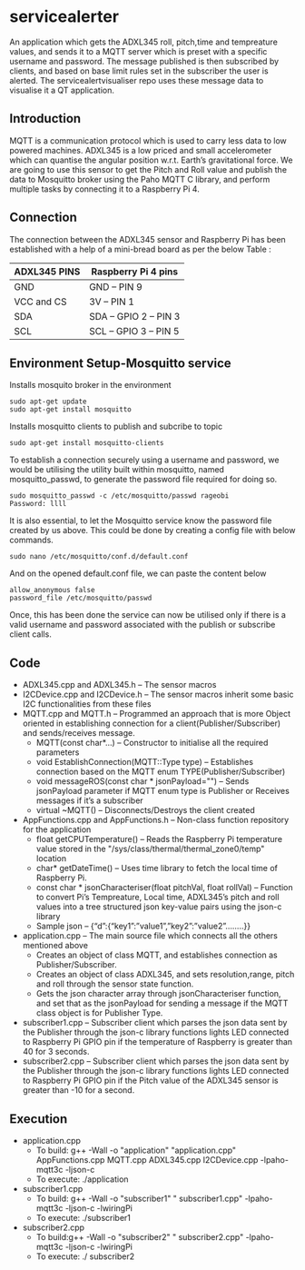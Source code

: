 # servicealerter
An application which gets the ADXL345 roll, pitch,time and tempreature values, and sends it to a MQTT server which is preset with a specific username and password. The message published is then subscribed by clients, and based on base limit rules set in the subscriber the user is alerted. The servicealertvisualiser repo uses these message data to visualise it a QT application.

## Introduction
MQTT is a communication protocol which is used to carry less data to low powered machines. ADXL345 is a low priced and small accelerometer which can quantise the angular position w.r.t. Earth’s gravitational force. We are going to use this sensor to get the Pitch and Roll value and publish the data to Mosquitto broker using the Paho MQTT C library, and perform multiple tasks by connecting it to a Raspberry Pi 4. 

## Connection 
The connection between the ADXL345 sensor and Raspberry Pi has been established with a help of a mini-bread board as per the below Table :

| ADXL345 PINS | Raspberry Pi 4 pins|
| --------|---------|
| GND| GND – PIN 9|
| VCC and CS | 3V – PIN 1|
| SDA |SDA – GPIO 2 – PIN 3|
| SCL |SCL – GPIO 3 – PIN 5|

## Environment Setup-Mosquitto service
Installs mosquito broker in the environment
```
sudo apt-get update
sudo apt-get install mosquitto
```
Installs mosquitto clients to publish and subcribe to topic
```
sudo apt-get install mosquitto-clients
```
To establish a connection securely using a username and password, we would be utilising the utility built within mosquitto, named mosquitto_passwd, to generate the password file required for doing so.
```
sudo mosquitto_passwd -c /etc/mosquitto/passwd rageobi
Password: llll
```
It is also essential, to let the Mosquitto service know the password file created by us above. This could be done by creating a config file with below commands.
```
sudo nano /etc/mosquitto/conf.d/default.conf
```
And on the opened default.conf file, we can paste the content below
```
allow_anonymous false
password_file /etc/mosquitto/passwd
```
Once, this has been done the service can now be utilised only if there is a valid username and password associated with the publish or subscribe client calls. 

## Code
- ADXL345.cpp and ADXL345.h – The sensor macros
- I2CDevice.cpp and I2CDevice.h – The sensor macros inherit some basic I2C functionalities from these files
- MQTT.cpp and MQTT.h – Programmed an approach that is more Object oriented in establishing connection for a client(Publisher/Subscriber) and sends/receives message. 
  - MQTT(const char*…) – Constructor to initialise all the required parameters
  - void EstablishConnection(MQTT::Type type) – Establishes connection based on the MQTT enum TYPE(Publisher/Subscriber)
  - void messageROS(const char * jsonPayload="") – Sends jsonPayload parameter if MQTT enum type is Publisher or Receives messages if it’s a subscriber
  - virtual ~MQTT() – Disconnects/Destroys the client created
- AppFunctions.cpp and AppFunctions.h – Non-class function repository for the application
  - float getCPUTemperature() – Reads the Raspberry Pi temperature value stored in the "/sys/class/thermal/thermal_zone0/temp" location
  - char* getDateTime() – Uses time library to fetch the local time of Raspberry Pi.
  - const char * jsonCharacteriser(float pitchVal, float rollVal) – Function to convert Pi’s Tempreature, Local time, ADXL345’s pitch and roll values into a tree structured json key-value pairs using the json-c library
  - Sample json – {“d”:{“key1”:”value1”,”key2”:”value2”……..}}
- application.cpp – The main source file which connects all the others mentioned above
  - Creates an object of class MQTT, and establishes connection as Publisher/Subscriber.
  - Creates an object of class ADXL345, and sets resolution,range, pitch and roll through the sensor state function.
  - Gets the json character array through jsonCharacteriser function, and set that as the jsonPayload for sending a message if the MQTT class object is for Publisher Type.
- subscriber1.cpp – Subscriber client which parses the json data sent by the Publisher through the json-c library functions lights LED connected to Raspberry Pi GPIO pin if the temperature of Raspberry is greater than 40 for 3 seconds.
- subscriber2.cpp – Subscriber client which parses the json data sent by the Publisher through the json-c library functions lights LED connected to Raspberry Pi GPIO pin if the Pitch value of the ADXL345 sensor is greater than -10 for a second.

## Execution
- application.cpp
  - To build: g++ -Wall -o "application" "application.cpp" AppFunctions.cpp MQTT.cpp ADXL345.cpp I2CDevice.cpp -lpaho-mqtt3c -ljson-c
  - To execute: ./application
- subscriber1.cpp
  - To build: g++ -Wall -o "subscriber1" " subscriber1.cpp" -lpaho-mqtt3c -ljson-c -lwiringPi
  - To execute: ./subscriber1
- subscriber2.cpp
  - To build:g++ -Wall -o "subscriber2" " subscriber2.cpp" -lpaho-mqtt3c -ljson-c -lwiringPi
  - To execute: ./ subscriber2
